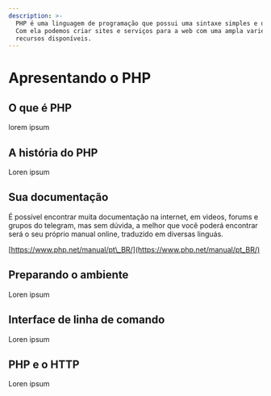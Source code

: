 ```yaml
---
description: >-
  PHP é uma linguagem de programação que possui uma sintaxe simples e dinâmica.
  Com ela podemos criar sites e serviços para a web com uma ampla variedade de
  recursos disponíveis.
---
```


# Apresentando o PHP

## O que é PHP

lorem ipsum

## A história do PHP

Loren ipsum

## Sua documentação

É possível encontrar muita documentação na internet, em videos, forums e grupos do telegram, mas sem dúvida, a melhor que você poderá encontrar será o seu próprio manual online, traduzido em diversas linguás.

[https://www.php.net/manual/pt\_BR/](https://www.php.net/manual/pt_BR/)



## Preparando o ambiente

Loren ipsum

## Interface de linha de comando

Loren ipsum

## PHP e o HTTP

Loren ipsum

